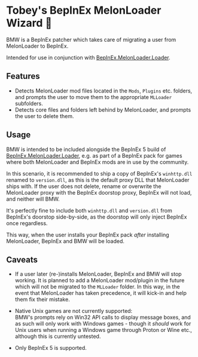 ﻿# Tobey's BepInEx MelonLoader Wizard 🚗

BMW is a BepInEx patcher which takes care of migrating a user from MelonLoader to BepInEx.

Intended for use in conjunction with [BepInEx.MelonLoader.Loader](https://github.com/BepInEx/BepInEx.MelonLoader.Loader/).

## Features

-   Detects MelonLoader mod files located in the `Mods`, `Plugins` etc. folders, and prompts the user to move them to the
    appropriate `MLLoader` subfolders.
-   Detects core files and folders left behind by MelonLoader, and prompts the user to delete them.

## Usage

BMW is intended to be included alongside the BepInEx 5 build of [BepInEx.MelonLoader.Loader](https://github.com/BepInEx/BepInEx.MelonLoader.Loader/),
e.g. as part of a BepInEx pack for games where both MelonLoader and BepInEx mods are in use by the community.

In this scenario, it is recommended to ship a copy of BepInEx's `winhttp.dll` renamed to `version.dll`, as this is the default
proxy DLL that MelonLoader ships with. If the user does not delete, rename or overwrite the MelonLoader proxy with the
BepInEx doorstop proxy, BepInEx will not load, and neither will BMW.

It's perfectly fine to include both `winhttp.dll` and `version.dll` from BepInEx's doorstop side-by-side, as the doorstop
will only inject BepInEx once regardless.

This way, when the user installs your BepInEx pack _after_ installing MelonLoader, BepInEx and BMW will be loaded.

## Caveats

-   If a user later (re-)installs MelonLoader, BepInEx and BMW will stop working. It is planned to add a MelonLoader mod/plugin
    in the future which will not be migrated to the `MLLoader` folder. In this way, in the event that MelonLoader has taken
    precedence, it will kick-in and help them fix their mistake.

-   Native Unix games are not currently supported:\
    BMW's prompts rely on Win32 API calls to display message boxes, and as such will only work with Windows games - though it
    _should_ work for Unix users when running a Windows game through Proton or Wine etc., although this is currently untested.

-   Only BepInEx 5 is supported.
